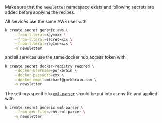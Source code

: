 Make sure that the `newsletter` namespace exists and following secrets are
added before applying the recipes.

All services use the same AWS user with

```bash
k create secret generic aws \
    --from-literal=key=xxx \
    --from-literal=secret=xxx \
    --from-literal=region=xxx \
    -n newsletter
```

and all services use the same docker hub access token with

```bash
k create secret docker-registry regcred \
    --docker-username=porkbrain \
    --docker-password=xxx \
    --docker-email=michael@porkbrain.com \
    -n newsletter
```

The settings specific to [`eml-parser`](../eml-parser/.env.example) should be
put into a .env file and applied with

```bash
k create secret generic eml-parser \
    --from-env-file=.env.eml-parser \
    -n newsletter
```
